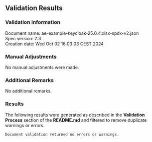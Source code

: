 ## Validation Results

### Validation Information

Document name: ae-example-keycloak-25.0.4.xlsx-spdx-v2.json <br>
Spec version: 2.3 <br>
Creation date: Wed Oct 02 16:03:03 CEST 2024 <br>

### Manual Adjustments

No manual adjustments were made.

### Additional Remarks

No additional remarks.

### Results
The following results were generated as described in the **Validation Process** section
of the **README.md** and filtered to remove duplicate warnings or errors.

```
Document validation returned no errors or warnings.
```
